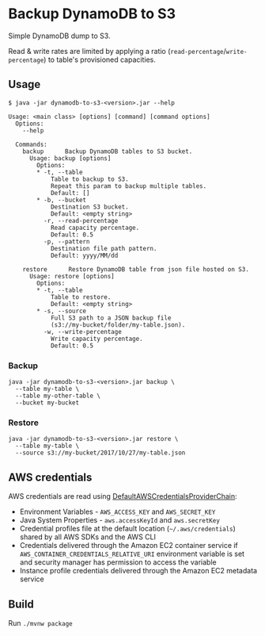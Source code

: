 # Backup DynamoDB to S3

Simple DynamoDB dump to S3.
  
Read & write rates are limited by applying a ratio (`read-percentage`/`write-percentage`) to table's provisioned capacities.


## Usage

```
$ java -jar dynamodb-to-s3-<version>.jar --help

Usage: <main class> [options] [command] [command options]
  Options:
    --help

  Commands:
    backup      Backup DynamoDB tables to S3 bucket.
      Usage: backup [options]
        Options:
        * -t, --table
            Table to backup to S3. 
            Repeat this param to backup multiple tables.
            Default: []
        * -b, --bucket
            Destination S3 bucket.
            Default: <empty string>
          -r, --read-percentage
            Read capacity percentage.
            Default: 0.5
          -p, --pattern
            Destination file path pattern.
            Default: yyyy/MM/dd

    restore      Restore DynamoDB table from json file hosted on S3.
      Usage: restore [options]
        Options:
        * -t, --table
            Table to restore.
            Default: <empty string>
        * -s, --source
            Full S3 path to a JSON backup file 
            (s3://my-bucket/folder/my-table.json). 
          -w, --write-percentage
            Write capacity percentage.
            Default: 0.5
```

### Backup

```
java -jar dynamodb-to-s3-<version>.jar backup \
  --table my-table \
  --table my-other-table \
  --bucket my-bucket
```

### Restore

```
java -jar dynamodb-to-s3-<version>.jar restore \
  --table my-table \
  --source s3://my-bucket/2017/10/27/my-table.json
```

## AWS credentials

AWS credentials are read using [DefaultAWSCredentialsProviderChain](http://docs.aws.amazon.com/AWSJavaSDK/latest/javadoc/com/amazonaws/auth/DefaultAWSCredentialsProviderChain.html):
* Environment Variables - `AWS_ACCESS_KEY` and `AWS_SECRET_KEY`
* Java System Properties - `aws.accessKeyId` and `aws.secretKey`
* Credential profiles file at the default location (`~/.aws/credentials`) shared by all AWS SDKs and the AWS CLI
* Credentials delivered through the Amazon EC2 container service if `AWS_CONTAINER_CREDENTIALS_RELATIVE_URI` environment 
variable is set and security manager has permission to access the variable
* Instance profile credentials delivered through the Amazon EC2 metadata service


## Build

Run `./mvnw package`